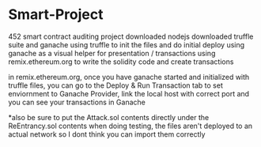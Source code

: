 # Smart-Project
452 smart contract auditing project
downloaded nodejs
downloaded truffle suite and ganache
using truffle to init the files and do initial deploy
using ganache as a visual helper for presentation / transactions
using remix.ethereum.org to write the solidity code and create transactions


in remix.ethereum.org, once you have ganache started and initialized with truffle files,
you can go to the Deploy & Run Transaction tab to set enviornment to Ganache Provider, link the 
local host with correct port and you can see your transactions in Ganache


*also be sure to put the Attack.sol contents directly under the ReEntrancy.sol contents when doing testing,
the files aren't deployed to an actual network so I dont think you can import them correctly

